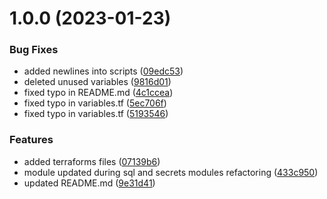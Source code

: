 # 1.0.0 (2023-01-23)


### Bug Fixes

* added newlines into scripts ([09edc53](https://github.com/data-platform-hq/terraform-google-bastion-vm/commit/09edc536ac5af57458b75b0f4275452a0f78c10e))
* deleted unused variables ([9816d01](https://github.com/data-platform-hq/terraform-google-bastion-vm/commit/9816d019dbc97a00181cfcdf2bd9eedee751d802))
* fixed typo in README.md ([4c1ccea](https://github.com/data-platform-hq/terraform-google-bastion-vm/commit/4c1ccea1a8384a6ffe7c7c86c09ffe7c3ead2c64))
* fixed typo in variables.tf ([5ec706f](https://github.com/data-platform-hq/terraform-google-bastion-vm/commit/5ec706f8f5023ba778ac66914e0a283275ba8f0a))
* fixed typo in variables.tf ([5193546](https://github.com/data-platform-hq/terraform-google-bastion-vm/commit/51935466b824c81c39fafaa8150adf2d9e1abc73))


### Features

* added terraforms files ([07139b6](https://github.com/data-platform-hq/terraform-google-bastion-vm/commit/07139b6ab7116ceb0ee5c9cc79dc15020fa658dd))
* module updated during sql and secrets modules refactoring ([433c950](https://github.com/data-platform-hq/terraform-google-bastion-vm/commit/433c9509a477807e91b4a455686f43d9ad8ecff8))
* updated README.md ([9e31d41](https://github.com/data-platform-hq/terraform-google-bastion-vm/commit/9e31d41432e8977071e8f6424d379df0ade233d2))

